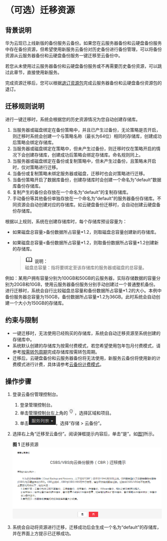 # （可选）迁移资源<a name="cbr_03_0104"></a>

## 背景说明<a name="section10166104811512"></a>

华为云现已上线新版的备份服务云备份。如果您在云服务器备份和云硬盘备份服务中存在备份资源，但希望使用新服务云备份对历史备份进行备份管理，可以将备份资源从云服务器备份和云硬盘备份服务一键迁移至云备份中。

若您从未使用过云服务器备份和云硬盘备份服务或不再需要历史备份资源，可以跳过此章节，直接使用新服务。

完成资源迁移后，您可以根据[退订资源包](https://support.huaweicloud.com/cbr_faq/cbr_06_0028.html)完成云服务器备份和云硬盘备份资源包的退订。

## 迁移规则说明<a name="section136611613205217"></a>

进行一键迁移时，系统会根据您的历史资源情况为您自动创建存储库。

1.  当服务器或磁盘绑定在备份策略中，并且已产生过备份，无论策略是否开启，则迁移时系统会创建一个与策略名称（最长为64位）相同的存储库，创建成功后策略会绑定存储库。
2.  当服务器或磁盘绑定在策略中，但未产生过备份，则迁移时仅在策略开启的情况下会创建存储库，创建成功后策略会绑定存储库。命名规则同上。
3.  当服务器或磁盘绑定在备份或复制策略中，但未产生过备份，且策略未开启时，仅对策略进行迁移。
4.  当备份或复制策略未绑定服务器或磁盘，迁移时也会对策略进行迁移。
5.  当备份策略开启了数据库备份，创建存储库时会创建一个命名为“default”数据库备份存储库。
6.  复制产生的备份会存放在一个命名为“default”的复制存储库。
7.  手动备份等其他备份单独存放在一个命名为“default”的服务器备份存储库。不同资源会自动创建对应的存储库。如云硬盘备份迁移时，会自动创建云硬盘备份存储库。

根据以上规则，系统在创建存储库时，每个存储库预设容量为：

-   如果磁盘总容量\>备份数据所占容量\*1.2，则取磁盘总容量创建新的存储库。
-   如果磁盘总容量<备份数据所占容量\*1.2，则取备份数据所占容量\*1.2创建新的存储库。

    >![](public_sys-resources/icon-note.gif) **说明：**   
    >磁盘总容量：指将要绑定至该存储库的服务器或磁盘的总容量。  


例如：某用户拥有容量分别为100GB和50GB的云服务器，实际存储数据的容量分别为20GB和10GB，使用云服务器备份服务分别手动创建过一个普通整机备份。进行迁移时，系统会自行比较磁盘总容量和备份数据所占容量\*1.2的大小。本例中备份服务器总容量为150GB，备份数据所占容量\*1.2为36GB。此时系统会自动创建一个大小为150GB的存储库。

## 约束与限制<a name="section1520702113119"></a>

-   一键迁移时，无法使用已经购买的存储库，系统会自动迁移资源至系统创建的存储库中。
-   系统默认创建的存储库为按需付费模式，若您希望使用包年包月付费模式，请参考[按需转包周期](按需转包周期.md)完成存储库按需转包周期。
-   迁移后，云硬盘备份和云服务器备份将无法使用，新服务云备份将使用新的计费模式进行计费，具体请参考[云备份计费模式](https://support.huaweicloud.com/cbr_faq/cbr_06_0023.html)。

## 操作步骤<a name="section117120569157"></a>

1.  登录云备份管理控制台。
    1.  登录管理控制台。
    2.  单击管理控制台左上角的![](figures/icon-region.png)，选择区域和项目。
    3.  单击![](figures/icon-list.png)，选择“存储 \> 云备份”。

2.  选择右上角“迁移至云备份”。阅读弹框提示内容后，单击“是”。如[图1](#fig1730015415381)所示。

    **图 1**  迁移资源<a name="fig1730015415381"></a>  
    ![](figures/迁移资源.png "迁移资源")

3.  系统会自动将资源进行迁移，迁移成功后会生成一个名为“default”的存储库，并在界面上方提示已迁移成功。

